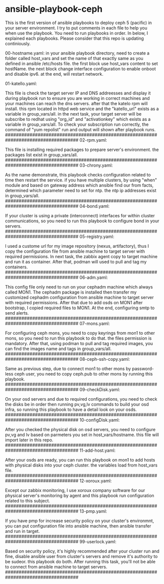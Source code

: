 # ansible-playbook-ceph
This is the first version of ansible playbooks to deploy ceph 5 (pacific) in your server environment.
I try to put comments in each file to help you when use the playbook.
You need to run playbooks in order. 
In below, I explained each playbooks. Please consider that this repo is updating continiously.

00-hostname.yaml:
in your ansible playbook directory, need to create a folder called host_vars and set the name of that exactly same as you defined in ansible /etc/hosts file.
the first block use host_vars content to set hostName. the next block change interface configuration to enable onboot and disable ipv6.
at the end, will restart network.

01-katello.yaml:

This file is check the target server IP and DNS addreesses and display it during playbook run to ensure you are working in correct machines and your machines can reach the dns servers.
after that the katelo rpm will install. this rpm located in httpd web service and the "katello_url" exists as a variable in group_vars/all.
in the next task, your target server will be subscribe to redhat using "org_id" and "activationkey" which exists as a variable in group_vars/all.
To check your subscription run correctly, the command of "yum repolist" run and output will shown after playbook runs.
###################################################################################
02-rpm.yaml:

This file is installing required packages to prepare server's environment. the packages list exist in group_vars/all.
###################################################################################
03-chrony.yaml:

As the name demonstrate, this playbook checks configuration related to time then restart the service.
if you have multiple clusters, by using "when" module and based on gateway address which ansible find our from facts, determined which parameter need to set for ntp.
the ntp ip addresses exist in group_vars/all.
###################################################################################
04-bond.yaml:

If your cluster is using a private (interconnect) interfaces for within cluster communications, so you need to run this playbook to configure bond in your servers.
###################################################################################
05-registry.yaml:

I used a custome url for my image repository (nexus, artifactory), thus I copy the configuration file from ansible machine to target server with required permissions.
In next task, the zabbix agent copy to target machine and run it as container. After that, podman will used to pull and tag my containers.
###################################################################################
06-adm.yaml:

This config file only need to run on your cephadm machine which always called MON1. 
The cephadm package is installed then transfer my customized cephadm configuration from ansible machine to target server with required permissions.
After that due to add osds on MON1 after bootstrap, I copied required files to MON1.
At the end, configuring smtp to send alerts.
###################################################################################
07-mons.yaml:

For configuring ceph mons, you need to copy keyrings from mon1 to other mons, so you need to run this playbook to do that. the files permission is mandatory.
After that, using podman to pull and tag required images, you can find the images name and tags in group_vars/all.
###################################################################################
08-ceph-ssh-copy.yaml:

Same as previous step, due to connect mon1 to other mons by password-less ceph user, you need to copy ceph.pub to other mons by running this playbook.
###################################################################################
09-checkDisk.yaml:

On your osd servers and due to required configurations, you need to check the disks be in order then running pv,vg,lv commands to build your osd infra, so running this playbook to have a detail look on your osds.
###################################################################################
10-configDisk.yaml:

After you checked the physical disk on osd servers, you need to configure pv,vg and lv based on parmeters you set in host_vars/hostname. this file will import later in this repo.
###################################################################################
11-add-host.yaml:

After your osds are ready, you can run this playbook on mon1 to add hosts with physical disks into your ceph cluster. the variables load from host_vars file.
###################################################################################
12-xoroux.yaml:

Except our zabbix monitoring, I use xoroux company software for our physical server's monitoring by agent and this playbook run configuration related to this subject.
###################################################################################
13-pmp.yaml:

If you have pmp for increase security policy on your cluster's environmnt, you can put configuration file into ansible machine, then ansible transfer and run in target.
###################################################################################
99-userlock.yaml:

Based on security policy, it's highly recommended after your cluster run and fine, disable ansible user from cluster's servers and remove it's authority to be sudeor. this playbook do both.
After running this task, you'll not be able to connect from ansible machine to target servers. 
###################################################################################
